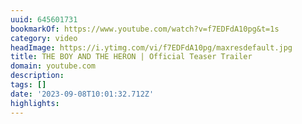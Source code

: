 ```yaml
---
uuid: 645601731
bookmarkOf: https://www.youtube.com/watch?v=f7EDFdA10pg&t=1s
category: video
headImage: https://i.ytimg.com/vi/f7EDFdA10pg/maxresdefault.jpg
title: THE BOY AND THE HERON | Official Teaser Trailer
domain: youtube.com
description: 
tags: []
date: '2023-09-08T10:01:32.712Z'
highlights: 
---
```



